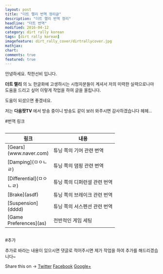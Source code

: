 ```yaml
---
layout: post
title: "더트 랠리 번역 정리글"
description: "더트 랠리 번역 정리"
headline: "더트 번역"
modified: 2016-04-12
category: dirt rally korean
tags: [dirt rally korean]
imagefeature: dirt_rally_cover/dirtrallycover.jpg
mathjax: 
chart: 
comments: true
featured: true
---
```


안녕하세요. 착한선비 입니다.

**더트 랠리** 의 노 한글화에 고생하시는 시청자분들이 계셔서 저의 미력한 실력으로나마 도움을 드리고 싶어 이렇게 작업을 하여 글을 올립니다.

도움이 되셨으면 좋겠네요.

저는 **다음팟TV** 에서 방송 중이니 방송도 같이 보러 와주시면 감사하겠습니다 헤헤...

#번역 링크

<div class="row">
    <div class="large-12 columns">
        <table>
  <thead>
    <tr>
      <th width="100">링크</th>
      <th>내용</th>
    </tr>
  </thead>
  <tbody>
    <tr>
      <td>[Gears](www.naver.com)</td>
      <td>튜닝 쪽의 기어 관련 번역</td>
    </tr>
    <tr>
      <td>[Damping](ㅁㅇㄴㄹ)</td>
      <td>튜닝 쪽의 댐핑 관련 번역</td>
    </tr>
    <tr>
      <td>[Differential](ㅁㅇㄴㄹ)</td>
      <td>튜닝 쪽의 디퍼런셜 관련 번역</td>
    </tr>
    <tr>
      <td>[Brake](asdf)</td>
      <td>튜닝 쪽의 브레이크 관련 번역</td>
    </tr>
    <tr>
      <td>[Suspension](dddd)</td>
      <td>튜닝 쪽의 서스펜션 관련 번역</td>
    </tr>
    <tr>
      <td>[Game Preferences](as)</td>
      <td>전반적인 게임 세팅</td>
    </tr>
  </tbody>
</table>
    </div>
</div>

#추가

추가로 바라는 내용이 있으시면 댓글로 적어주시면 제가 작업을 하여 추가를 해드리겠습니다~



<div class="share-page">
    Share this on &rarr;
    <a href="https://twitter.com/intent/tweet?text={{ page.title }}&url={{ site.url }}{{ page.url }}&via={{ site.twitter_username }}&related={{ site.twitter_username }}" rel="nofollow" target="_blank" title="Share on Twitter">Twitter</a>
    <a href="https://facebook.com/sharer.php?u={{ site.url }}{{ page.url }}" rel="nofollow" target="_blank" title="Share on Facebook">Facebook</a>
    <a href="https://plus.google.com/share?url={{ site.url }}{{ page.url }}" rel="nofollow" target="_blank" title="Share on Google+">Google+</a>
</div>
